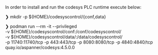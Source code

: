 In order to install and run the codesys PLC runtime execute below:

❯ mkdir -p ${HOME}/codesyscontrol/{conf,data}


❯ podman run --rm -it --privileged \
    -v ${HOME}/codesyscontrol/conf:/conf/codesyscontrol/ \
    -v ${HOME}/codesyscontrol/data/:/data/codesyscontrol/ \
    -p 11740:11740/tcp -p 443:443/tcp -p 8080:8080/tcp -p 4840:4840/tcp \
    quay.io/aspanner/codesys:4.5.0.0
